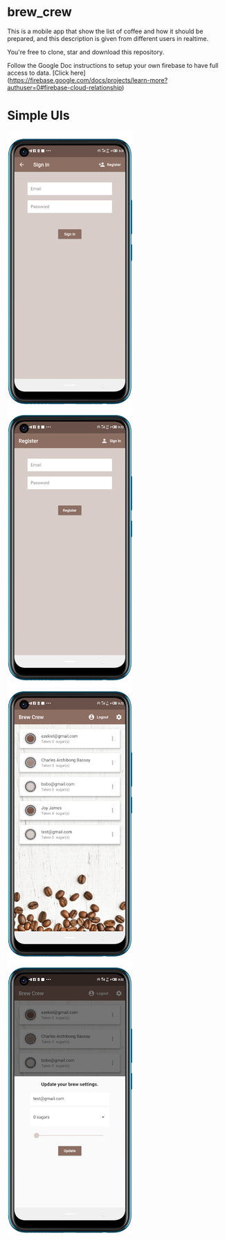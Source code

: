 # brew_crew


This is a mobile app that show the list of coffee and how it should be prepared, and this description is given from different users in realtime.

You're free to clone, star and download this repository.

Follow the Google Doc instructions to setup your own firebase to have full access to data. [Click here] (https://firebase.google.com/docs/projects/learn-more?authuser=0#firebase-cloud-relationship)

# Simple UIs



<img src="screenshots/image1.png"/>

<img src="screenshots/image2.png"/>

<img src="screenshots/image3.png"/>

<img src="screenshots/image4.png"/>
